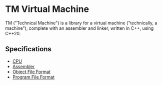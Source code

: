 # TM Virtual Machine
TM ("Technical Machine") is a library for a virtual machine ("technically, a machine"), complete with an assembler and linker, written in C++, using C++20.

## Specifications

- [CPU](docs/TM.CPU.Spec.md)
- [Assembler](docs/TM.ASM.Spec.md)
- [Object File Format](docs/TM.Object.Spec.md)
- [Program File Format](docs/TM.Program.Spec.md)
